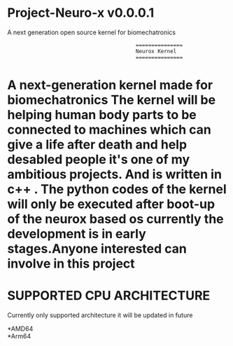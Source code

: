 # Project-Neuro-x v0.0.0.1
A next  generation  open source kernel for biomechatronics

                                             ===============
                                             Neurox Kernel
                                             ===============
                                             
A  next-generation kernel made for  biomechatronics The  kernel will be  helping  human body parts to be connected to machines which can give a life after death and help desabled people  it's one of my ambitious projects. And is written in c++ . The python codes of the kernel will only be executed after boot-up of the neurox based os currently the 
development is in early stages.Anyone interested can involve in this project 
====================================================================================================================================================================
SUPPORTED CPU  ARCHITECTURE                                  
===========================
Currently only supported architecture it will be updated in future

 *AMD64                        
 *Arm64                       
                      
 
